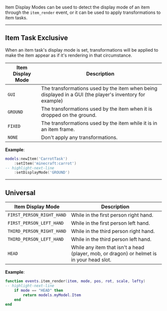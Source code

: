 Item Display Modes can be used to detect the display mode of an item through the `item_render` event, or it can be used to apply transformations to item tasks.

---

## Item Task Exclusive

When an item task's display mode is set, transformations will be applied to make the item appear as if it's rendering in that circumstance.

| Item Display Mode | Description                                                                                             |
| ----------------- | ------------------------------------------------------------------------------------------------------- |
| `GUI`             | The transformations used by the item when being displayed in a GUI (the player's inventory for example) |
| `GROUND`          | The transformations used by the item when it is dropped on the ground.                                  |
| `FIXED`           | The transformations used by the item while it is in an item frame.                                      |
| `NONE`            | Don't apply any transformations.                                                                        |

**Example**:

<!-- prettier-ignore -->
```lua
models:newItem('CarrotTask')
    :setItem('minecraft:carrot')
-- highlight-next-line
    :setDisplayMode('GROUND')
```

---

## Universal

| Item Display Mode         | Description                                                                               |
| ------------------------- | ----------------------------------------------------------------------------------------- |
| `FIRST_PERSON_RIGHT_HAND` | While in the first person right hand.                                                     |
| `FIRST_PERSON_LEFT_HAND`  | While in the first person left hand.                                                      |
| `THIRD_PERSON_RIGHT_HAND` | While in the third person right hand.                                                     |
| `THIRD_PERSON_LEFT_HAND`  | While in the third person left hand.                                                      |
| `HEAD`                    | While any item that isn't a head (player, mob, or dragon) or helmet is in your head slot. |

**Example**:

```lua
function events.item_render(item, mode, pos, rot, scale, lefty)
-- highlight-next-line
    if mode == "HEAD" then
        return models.myModel.Item
    end
end
```
